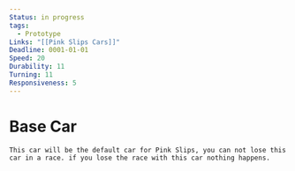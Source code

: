 ```yaml
---
Status: in progress
tags:
  - Prototype
Links: "[[Pink Slips Cars]]"
Deadline: 0001-01-01
Speed: 20
Durability: 11
Turning: 11
Responsiveness: 5
---
```


# Base Car
	This car will be the default car for Pink Slips, you can not lose this car in a race. if you lose the race with this car nothing happens.

